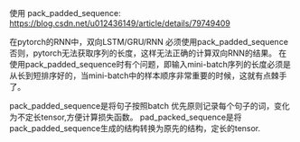 使用 pack_padded_sequence: https://blog.csdn.net/u012436149/article/details/79749409

在pytorch的RNN中，双向LSTM/GRU/RNN 必须使用pack_padded_sequence 否则，pytorch无法获取序列的长度，这样无法正确的计算双向RNN的结果。
在使用pack_padded_sequence时有个问题，即输入mini-batch序列的长度必须是从长到短排序好的，当mini-batch中的样本顺序非常重要的时候，这就有点棘手了。

pack_padded_sequence是将句子按照batch 优先原则记录每个句子的词，变化为不定长tensor,方便计算损失函数。
pad_packed_sequence是将pack_padded_sequence生成的结构转换为原先的结构，定长的tensor.


